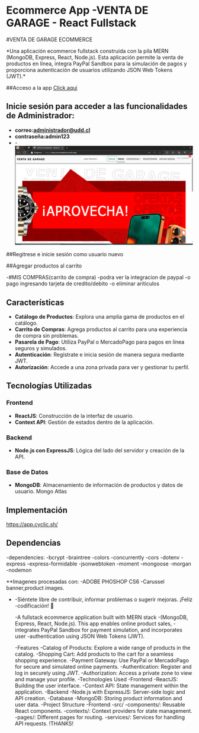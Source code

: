 # Ecommerce App -VENTA DE GARAGE - React Fullstack

#VENTA DE GARAGE ECOMMERCE

\*Una aplicación ecommerce fullstack construida con la pila MERN (MongoDB, Express, React, Node.js). Esta aplicación permite la venta de productos en línea, integra PayPal Sandbox para la simulación de pagos y proporciona autenticación de usuarios utilizando JSON Web Tokens (JWT).\*

##Acceso a la app
[Click aqui](https://dizzy-eel-pantyhose.cyclic.app/)

## Inicie sesión para acceder a las funcionalidades de Administrador:

- **correo:administrador@udd.cl**
- **contraseña:admin123**
- -![Texto alternativo](./client/public/images/capture01.png)

##Regitrese e inicie sesión como usuario nuevo

##Agregar productos al carrito

-#MIS COMPRAS(carrito de compra)
-podra ver la integracion de paypal
-o pago ingresando tarjeta de credito/debito
-o eliminar ariticulos

## Características

- **Catálogo de Productos**: Explora una amplia gama de productos en el catálogo.
- **Carrito de Compras**: Agrega productos al carrito para una experiencia de compra sin problemas.
- **Pasarela de Pago**: Utiliza PayPal o MercadoPago para pagos en línea seguros y simulados.
- **Autenticación**: Regístrate e inicia sesión de manera segura mediante JWT.
- **Autorización**: Accede a una zona privada para ver y gestionar tu perfil.

## Tecnologías Utilizadas

### Frontend

- **ReactJS**: Construcción de la interfaz de usuario.
- **Context API**: Gestión de estados dentro de la aplicación.

### Backend

- **Node.js con ExpressJS**: Lógica del lado del servidor y creación de la API.

### Base de Datos

- **MongoDB**: Almacenamiento de información de productos y datos de usuario.
  Mongo Atlas

## Implementación

https://app.cyclic.sh/

## Dependencias

-dependencies:
-bcrypt
-braintree
-colors
-concurrently
-cors
-dotenv
-express
-express-formidable
-jsonwebtoken
-moment
-mongoose
-morgan
-nodemon

\*\*Imagenes procesadas con:
-ADOBE PHOSHOP CS6
-Carussel banner,product images.

- -Siéntete libre de contribuir, informar problemas o sugerir mejoras. ¡Feliz -codificación! 🚀

  -A fullstack ecommerce application built with MERN stack
  -(MongoDB, Express, React, Node.js). This app enables online product sales, -integrates PayPal Sandbox for payment simulation, and incorporates user -authentication using JSON Web Tokens (JWT).

  -Features
  -Catalog of Products: Explore a wide range of products in the catalog.
  -Shopping Cart: Add products to the cart for a seamless shopping experience.
  -Payment Gateway: Use PayPal or MercadoPago for secure and simulated online payments.
  -Authentication: Register and log in securely using JWT.
  -Authorization: Access a private zone to view and manage your profile.
  -Technologies Used
  -Frontend
  -ReactJS: Building the user interface.
  -Context API: State management within the application.
  -Backend
  -Node.js with ExpressJS: Server-side logic and API creation.
  -Database
  -MongoDB: Storing product information and user data.
  -Project Structure
  -Frontend
  -src/
  -components/: Reusable React components.
  -contexts/: Context providers for state management.
  -pages/: Different pages for routing.
  -services/: Services for handling API requests.
  !THANKS!
